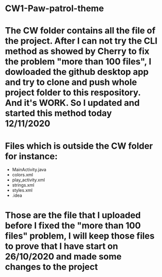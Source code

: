 # CW1-Paw-patrol-theme
# The CW folder contains all the file of the project. After I can not try the CLI method as showed by Cherry to fix the problem "more than 100 files", I dowloaded the github desktop app and try to clone and push whole project folder to this respository. And it's WORK. So I updated and started this method today 12/11/2020  
# Files which is outside the CW folder for instance:
+ MainActivity.java
+ colors.xml
+ play_activity.xml
+ strings.xml
+ styles.xml 
+ .idea
# Those are the file that I uploaded before I fixed the "more than 100 files" problem, I will keep those files to prove that I have start on 26/10/2020 and made some changes to the project

